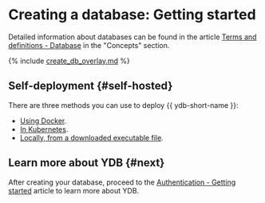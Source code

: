 # Creating a database: Getting started

Detailed information about databases can be found in the article [Terms and definitions - Database](../../concepts/databases.md#database) in the "Concepts" section.

{% include [create_db_overlay.md](create_db_overlay.md) %}

## Self-deployment {#self-hosted}

There are three methods you can use to deploy {{ ydb-short-name }}:

* [Using Docker](../self_hosted/ydb_docker.md).
* [In Kubernetes](../../deploy/orchestrated/concepts.md).
* [Locally, from a downloaded executable file](../self_hosted/ydb_local.md).

## Learn more about YDB {#next}

After creating your database, proceed to the [Authentication - Getting started](../auth.md) article to learn more about YDB.
